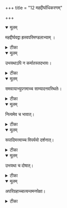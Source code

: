+++
title = "12 महद्दीर्घाधिकरणम्"

+++


<details open><summary>मूलम्</summary>

महद्दीर्घवद्वा ह्रस्वपरिमण्डलाभ्याम् ।
</details>



<details><summary>टीका</summary>

द्व्यणुकं परमाणुभ्यां भवतीत्यसमञ्जसम् । द्व्यणुकैश्च महद्दीर्घं इत्येतच्चासमञ्जसम् ॥ [184]
</details>



<details open><summary>मूलम्</summary>

उभयथाऽपि न कर्मातस्तदभावः।
</details>



<details><summary>टीका</summary>

कादाचित्कं च कर्मैव परिमण्डलजीवयोः । न सम्भवति तन्मूलं महद्दीर्घं न सिद्ध्यति ॥ [185]
</details>



<details open><summary>मूलम्</summary>

समवायाभ्युपगमाच्च साम्यादनवस्थितेः।
</details>



<details><summary>टीका</summary>

समवायाभ्युपगमात्तस्य चाप्यपृथक्स्थितेः । हेत्वपेक्षाऽनवस्थानादसमञ्जसमेव तत् ॥ [186]
</details>



<details open><summary>मूलम्</summary>

नित्यमेव च भावात्।
</details>



<details><summary>टीका</summary>

संबन्धस्य च नित्यत्वे संबन्धिजगतस्तथा । नित्यत्वं संभवत्येवेत्यसमञ्जसमेव तत् ॥ [187]
</details>



<details open><summary>मूलम्</summary>

रूपादिमत्त्वाच्च विपर्ययो दर्शनात्।
</details>



<details><summary>टीका</summary>

रूपादिमत्त्वनियमात् परमाणोरनित्यता । घटादीनां रूपवत्त्वादनित्यत्वस्य दर्शनात् ॥ [188]
</details>



<details open><summary>मूलम्</summary>

उभयथा च दोषात्।
</details>



<details><summary>टीका</summary>

कार्यनिष्ठगुणानां तु कारणस्थगुणात्परः । हेतुर्नेति च तद्वत्त्वे तदभावे च दोषतः ॥ [189]
</details>



<details open><summary>मूलम्</summary>

अपरिग्रहाच्चात्यन्तमनपेक्षा।
</details>



<details><summary>टीका</summary>

काणादस्य मतस्यास्य सर्वांशेऽप्यपरिग्रहात् । मुमुक्षुभिश्च कर्तव्या ह्यनपेक्षा सदा बुधैः ॥ [190]
</details>

